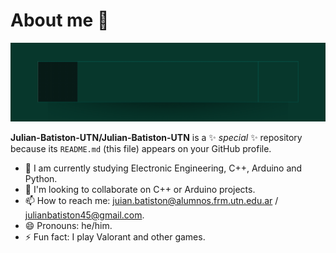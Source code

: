 # About me 👋

<div id="header" align="center">
  <img src="https://github.com/Julian-Batiston-UTN/Julian-Batiston-UTN/blob/main/BannerJulinBatistn-GitHub-ezgif.com-loop-count.gif" width="800" alt="Banner">
</div>

**Julian-Batiston-UTN/Julian-Batiston-UTN** is a ✨ _special_ ✨ repository because its `README.md` (this file) appears on your GitHub profile.

- 🌱 I am currently studying Electronic Engineering, C++, Arduino and Python.
- 👯 I'm looking to collaborate on C++ or Arduino projects.
- 📫 How to reach me: juian.batiston@alumnos.frm.utn.edu.ar / julianbatiston45@gmail.com.
- 😄 Pronouns: he/him.
- ⚡ Fun fact: I play Valorant and other games.
